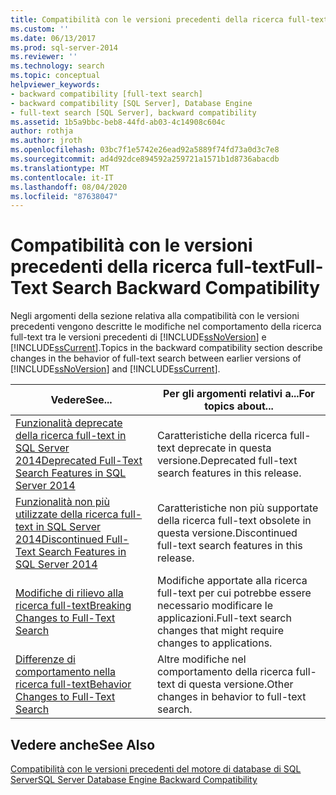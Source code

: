 ```yaml
---
title: Compatibilità con le versioni precedenti della ricerca full-text | Microsoft Docs
ms.custom: ''
ms.date: 06/13/2017
ms.prod: sql-server-2014
ms.reviewer: ''
ms.technology: search
ms.topic: conceptual
helpviewer_keywords:
- backward compatibility [full-text search]
- backward compatibility [SQL Server], Database Engine
- full-text search [SQL Server], backward compatibility
ms.assetid: 1b5a9bbc-beb8-44fd-ab03-4c14908c604c
author: rothja
ms.author: jroth
ms.openlocfilehash: 03bc7f1e5742e26ead92a5889f74fd73a0d3c7e8
ms.sourcegitcommit: ad4d92dce894592a259721a1571b1d8736abacdb
ms.translationtype: MT
ms.contentlocale: it-IT
ms.lasthandoff: 08/04/2020
ms.locfileid: "87638047"
---
```

# <a name="full-text-search-backward-compatibility"></a><span data-ttu-id="1cfbf-102">Compatibilità con le versioni precedenti della ricerca full-text</span><span class="sxs-lookup"><span data-stu-id="1cfbf-102">Full-Text Search Backward Compatibility</span></span>
  <span data-ttu-id="1cfbf-103">Negli argomenti della sezione relativa alla compatibilità con le versioni precedenti vengono descritte le modifiche nel comportamento della ricerca full-text tra le versioni precedenti di [!INCLUDE[ssNoVersion](../includes/ssnoversion-md.md)] e [!INCLUDE[ssCurrent](../includes/sscurrent-md.md)].</span><span class="sxs-lookup"><span data-stu-id="1cfbf-103">Topics in the backward compatibility section describe changes in the behavior of full-text search between earlier versions of [!INCLUDE[ssNoVersion](../includes/ssnoversion-md.md)] and [!INCLUDE[ssCurrent](../includes/sscurrent-md.md)].</span></span>  
  
|<span data-ttu-id="1cfbf-104">Vedere</span><span class="sxs-lookup"><span data-stu-id="1cfbf-104">See...</span></span>|<span data-ttu-id="1cfbf-105">Per gli argomenti relativi a...</span><span class="sxs-lookup"><span data-stu-id="1cfbf-105">For topics about...</span></span>|  
|----------|-----------------------|  
|[<span data-ttu-id="1cfbf-106">Funzionalità deprecate della ricerca full-text in SQL Server 2014</span><span class="sxs-lookup"><span data-stu-id="1cfbf-106">Deprecated Full-Text Search Features in SQL Server 2014</span></span>](../relational-databases/search/deprecated-full-text-search-features-in-sql-server-2016.md)|<span data-ttu-id="1cfbf-107">Caratteristiche della ricerca full-text deprecate in questa versione.</span><span class="sxs-lookup"><span data-stu-id="1cfbf-107">Deprecated full-text search features in this release.</span></span>|  
|[<span data-ttu-id="1cfbf-108">Funzionalità non più utilizzate della ricerca full-text in SQL Server 2014</span><span class="sxs-lookup"><span data-stu-id="1cfbf-108">Discontinued Full-Text Search Features in SQL Server 2014</span></span>](../../2014/database-engine/discontinued-full-text-search-features-in-sql-server-2014.md)|<span data-ttu-id="1cfbf-109">Caratteristiche non più supportate della ricerca full-text obsolete in questa versione.</span><span class="sxs-lookup"><span data-stu-id="1cfbf-109">Discontinued full-text search features in this release.</span></span>|  
|[<span data-ttu-id="1cfbf-110">Modifiche di rilievo alla ricerca full-text</span><span class="sxs-lookup"><span data-stu-id="1cfbf-110">Breaking Changes to Full-Text Search</span></span>](breaking-changes-to-full-text-search.md)|<span data-ttu-id="1cfbf-111">Modifiche apportate alla ricerca full-text per cui potrebbe essere necessario modificare le applicazioni.</span><span class="sxs-lookup"><span data-stu-id="1cfbf-111">Full-text search changes that might require changes to applications.</span></span>|  
|[<span data-ttu-id="1cfbf-112">Differenze di comportamento nella ricerca full-text</span><span class="sxs-lookup"><span data-stu-id="1cfbf-112">Behavior Changes to Full-Text Search</span></span>](../../2014/database-engine/behavior-changes-to-full-text-search.md)|<span data-ttu-id="1cfbf-113">Altre modifiche nel comportamento della ricerca full-text di questa versione.</span><span class="sxs-lookup"><span data-stu-id="1cfbf-113">Other changes in behavior to full-text search.</span></span>|  
  
## <a name="see-also"></a><span data-ttu-id="1cfbf-114">Vedere anche</span><span class="sxs-lookup"><span data-stu-id="1cfbf-114">See Also</span></span>  
 [<span data-ttu-id="1cfbf-115">Compatibilità con le versioni precedenti del motore di database di SQL Server</span><span class="sxs-lookup"><span data-stu-id="1cfbf-115">SQL Server Database Engine Backward Compatibility</span></span>](sql-server-database-engine-backward-compatibility.md)  
  
  

